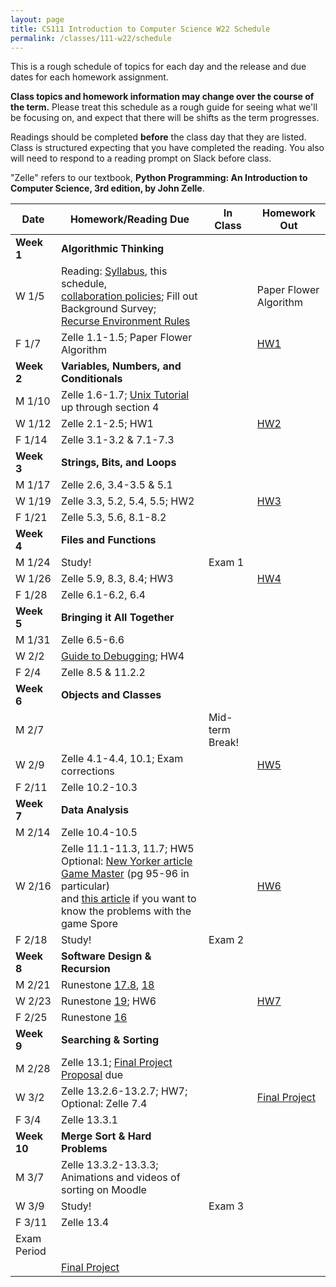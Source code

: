 ```yaml
---
layout: page
title: CS111 Introduction to Computer Science W22 Schedule
permalink: /classes/111-w22/schedule
---
```


This is a rough schedule of topics for each day and the release and due dates for each homework assignment.  

**Class topics and homework information may change over the course of the term.** Please treat this schedule as a rough guide for seeing what we'll be focusing on, and expect that there will be shifts as the term progresses.

Readings should be completed **before** the class day that they are listed. Class is structured expecting that you have completed the reading. You also will need to respond to a reading prompt on Slack before class.

"Zelle" refers to our textbook, **Python Programming: An Introduction to Computer Science, 3rd edition, by John Zelle**. 

| Date	| Homework/Reading Due	| In Class |	Homework Out |
| ------- | --------------- | ------------- | -------------- |
| **Week 1** | **Algorithmic Thinking** |  | |
| W 1/5 | Reading: [Syllabus](syllabus), this schedule, <br/> [collaboration policies](collaboration); Fill out Background Survey;<br/> [Recurse Environment Rules](https://www.recurse.com/manual#sec-environment)| | Paper Flower Algorithm |
| F 1/7 | Zelle 1.1-1.5; Paper Flower Algorithm |  | [HW1](hw1)	 |
| **Week 2** | **Variables, Numbers, and Conditionals** |  | |
| M 1/10 | Zelle 1.6-1.7; [Unix Tutorial](https://cs.carleton.edu/faculty/jondich/documents/unixtutorial/) up through section 4		|  |	 |
| W 1/12 | Zelle 2.1-2.5; HW1 	|	| [HW2](hw2) |
| F 1/14 | Zelle 3.1-3.2 & 7.1-7.3|	| |
| **Week 3** | **Strings, Bits, and Loops** |  | |
| M 1/17 | Zelle 2.6, 3.4-3.5 & 5.1	| 	| |
| W 1/19 | Zelle 3.3, 5.2, 5.4, 5.5; HW2|	 | [HW3](hw3) |
| F 1/21 | Zelle 5.3, 5.6, 8.1-8.2  |			|  |
| **Week 4** | **Files and Functions** | | |
| M 1/24 | Study! | Exam 1		| |
| W 1/26 |  Zelle 5.9, 8.3, 8.4; HW3	| 	| [HW4](hw4) |
| F 1/28 | Zelle 6.1-6.2, 6.4 |		| |
| **Week 5** | **Bringing it All Together** |  | |
| M 1/31 | Zelle 6.5-6.6 |	 | |
| W 2/2 |	 [Guide to Debugging](https://runestone.academy/runestone/books/published/thinkcspy/Appendices/errorsAndDebug.html); HW4	| 	|  |
| F 2/4 | Zelle 8.5 & 11.2.2  |	|  |
| **Week 6** | **Objects and Classes** |  | |
| M 2/7	| |	Mid-term Break!	| |
| W 2/9 | Zelle 4.1-4.4, 10.1; Exam corrections  |	| [HW5](hw5) |
| F 2/11 | Zelle 10.2-10.3	|	|  |
| **Week 7**| **Data Analysis**|  | |
| M 2/14 |  Zelle 10.4-10.5 |	| |
| W 2/16 | Zelle 11.1-11.3, 11.7; HW5 <br/>Optional: [New Yorker article Game Master](https://moodle.carleton.edu/pluginfile.php/960958/mod_resource/content/0/seabrook-game-master.pdf) (pg 95-96 in particular)<br/> and [this article](https://link.springer.com/content/pdf/10.1007/s10956-010-9211-1.pdf) if you want to know the problems with the game Spore|			 | [HW6](hw6) |
| F 2/18| Study!	 |	Exam 2	|  |
| **Week 8** | **Software Design & Recursion** |   | |
| M 2/21 | Runestone [17.8](https://runestone.academy/ns/books/published/thinkcspy/ClassesBasics/ConvertinganObjecttoaString.html), [18](https://runestone.academy/ns/books/published/thinkcspy/ClassesDiggingDeeper/toctree.html) |		| |
| W 2/23 | 	Runestone [19](https://runestone.academy/ns/books/published/thinkcspy/Inheritance/toctree.html); HW6	 |  | [HW7](hw7)|	
| F 2/25 | Runestone [16](https://runestone.academy/ns/books/published/thinkcspy/IntroRecursion/toctree.html)	|   |	 |
| **Week 9** | **Searching & Sorting**|  | |
| M 2/28 | Zelle 13.1; [Final Project Proposal](final-project) due|			| |	
| W 3/2 | Zelle 13.2.6-13.2.7; HW7; Optional: Zelle 7.4 | |[Final Project](final-project) |
| F 3/4 | Zelle 13.3.1 | |	 |
| **Week 10** | **Merge Sort & Hard Problems** |  | |
| M 3/7	| Zelle 13.3.2-13.3.3; Animations and videos of sorting on Moodle |  |  |
| W 3/9 | Study! | Exam 3 | |
| F 3/11 | Zelle 13.4| 	| |
| Exam Period | | | |
| | [Final Project](final-project) |  | |